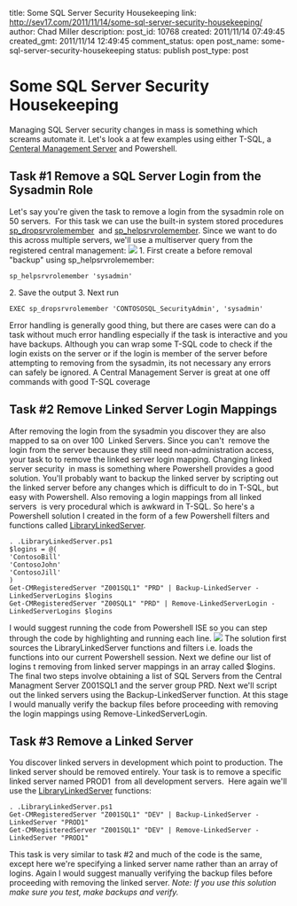 title: Some SQL Server Security Housekeeping
link: http://sev17.com/2011/11/14/some-sql-server-security-housekeeping/
author: Chad Miller
description: 
post_id: 10768
created: 2011/11/14 07:49:45
created_gmt: 2011/11/14 12:49:45
comment_status: open
post_name: some-sql-server-security-housekeeping
status: publish
post_type: post

# Some SQL Server Security Housekeeping

Managing SQL Server security changes in mass is something which screams automate it. Let's look a at few examples using either T-SQL, a [Centeral Management Server](http://msdn.microsoft.com/en-us/library/bb895144.aspx) and Powershell. 

## Task #1 Remove a SQL Server Login from the Sysadmin Role

Let's say you're given the task to remove a login from the sysadmin role on 50 servers.  For this task we can use the built-in system stored procedures [sp_dropsrvrolemember](http://msdn.microsoft.com/en-us/library/ms186270.aspx)  and [sp_helpsrvrolemember](http://msdn.microsoft.com/en-us/library/ms188772.aspx). Since we want to do this across multiple servers, we'll use a multiserver query from the registered central management: ![](http://images.sev17.com/multiquery-279x300.jpg) 1\. First create a before removal "backup" using sp_helpsrvrolemember: 
    
    
    sp_helpsrvrolemember 'sysadmin'

2\. Save the output 3\. Next run 
    
    
    EXEC sp_dropsrvrolemember 'CONTOSOSQL_SecurityAdmin', 'sysadmin'

Error handling is generally good thing, but there are cases were can do a task without much error handling especially if the task is interactive and you have backups. Although you can wrap some T-SQL code to check if the login exists on the server or if the login is member of the server before attempting to removing from the sysadmin, its not necessary any errors can safely be ignored. A Central Management Server is great at one off commands with good T-SQL coverage 

## Task #2 Remove Linked Server Login Mappings

After removing the login from the sysadmin you discover they are also mapped to sa on over 100  Linked Servers. Since you can't  remove the login from the server because they still need non-administration access, your task to to remove the linked server login mapping. Changing linked server security  in mass is something where Powershell provides a good solution. You'll probably want to backup the linked server by scripting out the linked server before any changes which is difficult to do in T-SQL, but easy with Powershell. Also removing a login mappings from all linked servers  is very procedural which is awkward in T-SQL. So here's a Powershell solution I created in the form of a few Powershell filters and functions called [LibraryLinkedServer](http://poshcode.org/3048). 
    
    
    . .LibraryLinkedServer.ps1
    $logins = @(
    'ContosoBill'
    'ContosoJohn'
    'ContosoJill'
    )
    Get-CMRegisteredServer "Z001SQL1" "PRD" | Backup-LinkedServer -LinkedServerLogins $logins
    Get-CMRegisteredServer "Z00SQL1" "PRD" | Remove-LinkedServerLogin -LinkedServerLogins $logins

I would suggest running the code from Powershell ISE so you can step through the code by highlighting and running each line. ![](http://images.sev17.com/powershell_ise_ls-300x105.jpg) The solution first sources the LibraryLinkedServer functions and filters i.e. loads the functions into our current Powershell session. Next we define our list of logins t removing from linked server mappings in an array called $logins. The final two steps involve obtaining a list of SQL Servers from the Central Managment Server Z001SQL1 and the server group PRD. Next we'll script out the linked servers using the Backup-LinkedServer function. At this stage I would manually verify the backup files before proceeding with removing the login mappings using Remove-LinkedServerLogin. 

## Task #3 Remove a Linked Server

You discover linked servers in development which point to production. The linked server should be removed entirely. Your task is to remove a specific linked server named PROD1  from all development servers.  Here again we'll use the [LibraryLinkedServer](http://poshcode.org/3048) functions: 
    
    
    . .LibraryLinkedServer.ps1
    Get-CMRegisteredServer "Z001SQL1" "DEV" | Backup-LinkedServer -LinkedServer "PROD1"
    Get-CMRegisteredServer "Z001SQL1" "DEV" | Remove-LinkedServer -LinkedServer "PROD1"

This task is very similar to task #2 and much of the code is the same, except here we're specifying a linked server name rather than an array of logins. Again I would suggest manually verifying the backup files before proceeding with removing the linked server. _Note: If you use this solution make sure you test, make backups and verify._